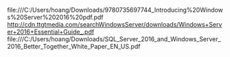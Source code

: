 file:///C:/Users/hoang/Downloads/9780735697744_Introducing%20Windows%20Server%202016%20pdf.pdf
http://cdn.ttgtmedia.com/searchWindowsServer/downloads/Windows+Server+2016+Essential+Guide_.pdf
file:///C:/Users/hoang/Downloads/SQL_Server_2016_and_Windows_Server_2016_Better_Together_White_Paper_EN_US.pdf